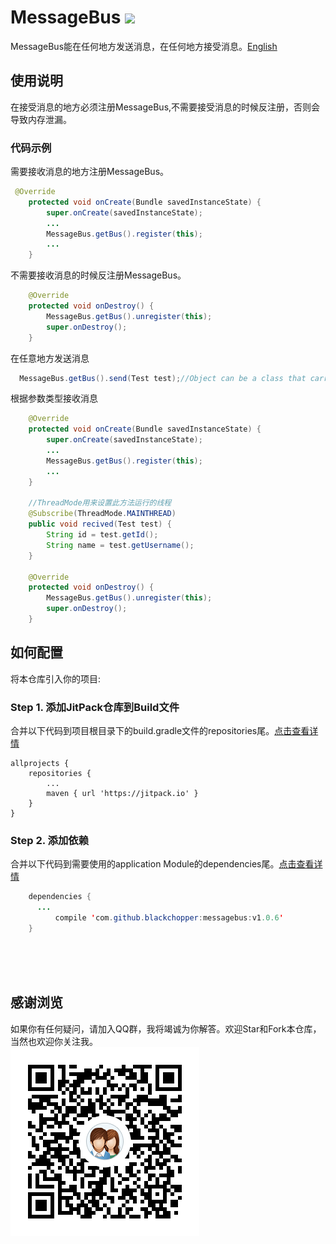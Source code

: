 # MessageBus  [![](https://jitpack.io/v/blackchopper/messagebus.svg)](https://jitpack.io/#blackchopper/messagebus)
MessageBus能在任何地方发送消息，在任何地方接受消息。[English](https://github.com/blackchopper/messagebus/blob/master/README_ENGLISH.md)
## 使用说明
在接受消息的地方必须注册MessageBus,不需要接受消息的时候反注册，否则会导致内存泄漏。
### 代码示例
需要接收消息的地方注册MessageBus。
```Java
 @Override
    protected void onCreate(Bundle savedInstanceState) {
        super.onCreate(savedInstanceState);
        ...
        MessageBus.getBus().register(this);
        ...
    }

```
不需要接收消息的时候反注册MessageBus。
```Java
    @Override
    protected void onDestroy() {
        MessageBus.getBus().unregister(this);
        super.onDestroy();
    }
```
在任意地方发送消息
```Java
  MessageBus.getBus().send(Test test);//Object can be a class that carries message
```
根据参数类型接收消息
```Java
    @Override
    protected void onCreate(Bundle savedInstanceState) {
        super.onCreate(savedInstanceState);
        ...
        MessageBus.getBus().register(this);
        ...
    }
    
    //ThreadMode用来设置此方法运行的线程
    @Subscribe(ThreadMode.MAINTHREAD)
    public void recived(Test test) {  
        String id = test.getId();
        String name = test.getUsername();
    }

    @Override
    protected void onDestroy() {
        MessageBus.getBus().unregister(this);
        super.onDestroy();
    }
```
## 如何配置
将本仓库引入你的项目:
### Step 1. 添加JitPack仓库到Build文件
合并以下代码到项目根目录下的build.gradle文件的repositories尾。[点击查看详情](https://github.com/blackchopper/CarouselBanner/blob/master/root_build.gradle.png)

	allprojects {
		repositories {
			...
			maven { url 'https://jitpack.io' }
		}
	}
  
### Step 2. 添加依赖
合并以下代码到需要使用的application Module的dependencies尾。[点击查看详情](https://github.com/blackchopper/CarouselBanner/blob/master/application_build.gradle.png)
```Java
	dependencies {
	  ...
          compile 'com.github.blackchopper:messagebus:v1.0.6'
	}
```	
<br><br><br>
## 感谢浏览
如果你有任何疑问，请加入QQ群，我将竭诚为你解答。欢迎Star和Fork本仓库，当然也欢迎你关注我。
<br>
![Image Text](https://github.com/blackchopper/CarouselBanner/blob/master/qq_group.png)
